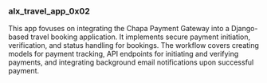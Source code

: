 ### alx_travel_app_0x02
This app fovuses on integrating the Chapa Payment Gateway into a Django-based travel booking application. 
It implements secure payment initiation, verification, and status handling for bookings.
The workflow covers creating models for payment tracking, API endpoints for initiating and verifying payments,
and integrating background email notifications upon successful payment.
